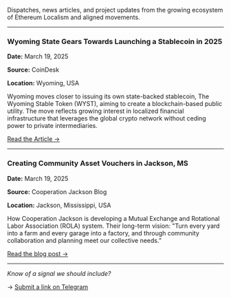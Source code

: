 Dispatches, news articles, and project updates from the growing ecosystem of Ethereum Localism and aligned movements.

---
### Wyoming State Gears Towards Launching a Stablecoin in 2025  

**Date:** March 19, 2025

**Source:** CoinDesk  

**Location:** Wyoming, USA  

Wyoming moves closer to issuing its own state-backed stablecoin, The Wyoming Stable Token (WYST), aiming to create a blockchain-based public utility. The move reflects growing interest in localized financial infrastructure that leverages the global crypto network without ceding power to private intermediaries.  

[Read the Article →](https://www.coindesk.com/policy/2025/03/26/wyoming-state-gears-towards-launching-a-stablecoin-this-year)

---
### Creating Community Asset Vouchers in Jackson, MS  

**Date:** March 19, 2025

**Source:** Cooperation Jackson Blog

**Location:** Jackson, Mississippi, USA

How Cooperation Jackson is developing a Mutual Exchange and Rotational Labor Association (ROLA) system. Their long-term vision: "Turn every yard into a farm and every garage into a factory, and through community collaboration and planning meet our collective needs.”

[Read the blog post →](https://cooperationjackson.org/blog/creatingcommunityassetvouchersinjacksonms)

---

_Know of a signal we should include?_  

→ [Submit a link on Telegram](https://t.me/+5Enk4J4d98MyMDkx)